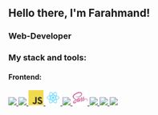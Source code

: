 ## Hello there, I'm Farahmand!
### Web-Developer

### My stack and tools:

#### Frontend: 

<a href='https://html5book.ru/html-html5/' target='_blank' alt='HTML'>
   <img src="https://iconape.com/html-5-3-logo-icon-svg-png.html" height="30">
</a>
<a href='https://html5book.ru/css-css3/' target='_blank' alt='CSS'>
   <img src="https://iconape.com/css-3-logo-logo-icon-svg-png.html" height="30">
</a>
<a href='https://developer.mozilla.org/ru/docs/Web/JavaScript' target='_blank' alt='JavaScript'>
   <img src="https://raw.githubusercontent.com/github/explore/80688e429a7d4ef2fca1e82350fe8e3517d3494d/topics/javascript/javascript.png" height="30">
</a>
<a href='https://reactjs.org/' target='_blank' alt='React'>
   <img src="https://raw.githubusercontent.com/github/explore/80688e429a7d4ef2fca1e82350fe8e3517d3494d/topics/react/react.png" height="30">
</a>
<a href='https://mobx.js.org/README.html' target='_blank' alt='MobX'>
   <img src="https://brandslogos.com/wp-content/uploads/thumbs/mobx-logo-vector.svg" height="30">
</a>
<a href='https://sass-lang.com/' target='_blank' alt='Sass'>
   <img src="https://raw.githubusercontent.com/github/explore/80688e429a7d4ef2fca1e82350fe8e3517d3494d/topics/sass/sass.png" height="30">
</a>
<a href='https://getbootstrap.com/' target='_blank' alt='Bootstrap'>
   <img src="https://upload.wikimedia.org/wikipedia/commons/thumb/b/b2/Bootstrap_logo.svg/512px-Bootstrap_logo.svg.png" height="30">
</a>
<a href='https://ant.design/' target='_blank' alt='AntDesign'>
   <img src="https://gw.alipayobjects.com/zos/rmsportal/rlpTLlbMzTNYuZGGCVYM.png" height="30">
</a>
<a href='https://www.figma.com/' target='_blank' alt='Figma'>
   <img src="https://iconape.com/figma-3-logo-icon-svg-png.html" height="30">
</a>





